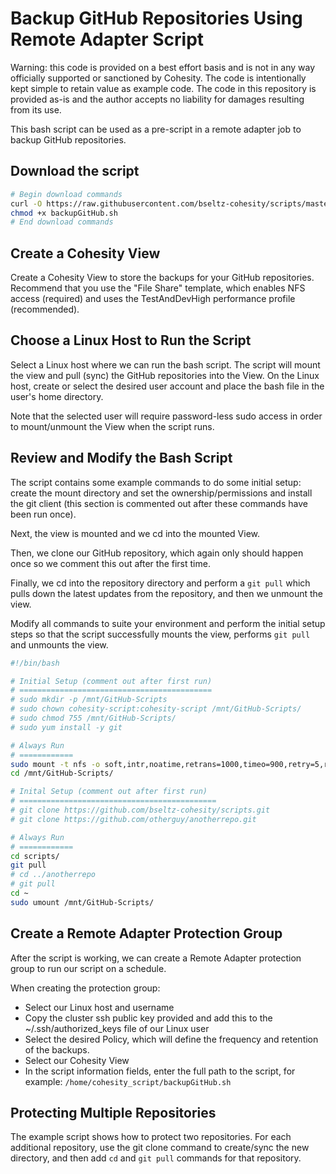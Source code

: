 # Backup GitHub Repositories Using Remote Adapter Script

Warning: this code is provided on a best effort basis and is not in any way officially supported or sanctioned by Cohesity. The code is intentionally kept simple to retain value as example code. The code in this repository is provided as-is and the author accepts no liability for damages resulting from its use.

This bash script can be used as a pre-script in a remote adapter job to backup GitHub repositories.

## Download the script

```bash
# Begin download commands
curl -O https://raw.githubusercontent.com/bseltz-cohesity/scripts/master/bash/backupGitHub/backupGitHub.sh
chmod +x backupGitHub.sh
# End download commands
```

## Create a Cohesity View

Create a Cohesity View to store the backups for your GitHub repositories. Recommend that you use the "File Share" template, which enables NFS access (required) and uses the TestAndDevHigh performance profile (recommended).

## Choose a Linux Host to Run the Script

Select a Linux host where we can run the bash script. The script will mount the view and pull (sync) the GitHub repositories into the View. On the Linux host, create or select the desired user account and place the bash file in the user's home directory.

Note that the selected user will require password-less sudo access in order to mount/unmount the View when the script runs.

## Review and Modify the Bash Script

The script contains some example commands to do some initial setup: create the mount directory and set the ownership/permissions and install the git client (this section is commented out after these commands have been run once).

Next, the view is mounted and we cd into the mounted View.

Then, we clone our GitHub repository, which again only should happen once so we comment this out after the first time.

Finally, we cd into the repository directory and perform a `git pull` which pulls down the latest updates from the repository, and then we unmount the view.

Modify all commands to suite your environment and perform the initial setup steps so that the script successfully mounts the view, performs `git pull` and unmounts the view.

```bash
#!/bin/bash

# Initial Setup (comment out after first run)
# ===========================================
# sudo mkdir -p /mnt/GitHub-Scripts
# sudo chown cohesity-script:cohesity-script /mnt/GitHub-Scripts/
# sudo chmod 755 /mnt/GitHub-Scripts/
# sudo yum install -y git

# Always Run
# ============
sudo mount -t nfs -o soft,intr,noatime,retrans=1000,timeo=900,retry=5,rsize=1048576,wsize=1048576,nolock ve2:/GitHub-Scripts /mnt/GitHub-Scripts/
cd /mnt/GitHub-Scripts/

# Inital Setup (comment out after first run)
# ============================================
# git clone https://github.com/bseltz-cohesity/scripts.git
# git clone https://github.com/otherguy/anotherrepo.git

# Always Run
# ============
cd scripts/
git pull
# cd ../anotherrepo
# git pull
cd ~
sudo umount /mnt/GitHub-Scripts/
```

## Create a Remote Adapter Protection Group

After the script is working, we can create a Remote Adapter protection group to run our script on a schedule.

When creating the protection group:

* Select our Linux host and username
* Copy the cluster ssh public key provided and add this to the ~/.ssh/authorized_keys file of our Linux user
* Select the desired Policy, which will define the frequency and retention of the backups.
* Select our Cohesity View
* In the script information fields, enter the full path to the script, for example: `/home/cohesity_script/backupGitHub.sh`

## Protecting Multiple Repositories

The example script shows how to protect two repositories. For each additional repository, use the git clone command to create/sync the new directory, and then add `cd` and `git pull` commands for that repository.
